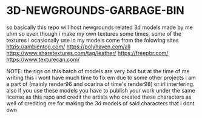 # 3D-NEWGROUNDS-GARBAGE-BIN
so basically this repo will host newgrounds related 3d models made by me
uhm so even though i make my own textures some times, some of the textures i ocasionally use in my models come from the folowing sites
https://ambientcg.com/
https://polyhaven.com/all
https://www.sharetextures.com/tag/leather/
https://freepbr.com/
https://www.texturecan.com/

NOTE: the rigs on this batch of models are very bad but at the time of me writing this i wont have much time to fix em due to some other projects i am a part of (mainly render96 and ocarina of time's render98) or irl interfering.
also if you use these models you have to publish your work under the same license as this repo and credit the artists who created these characters as well of crediting me for making the 3d models of said characters that i dont own
